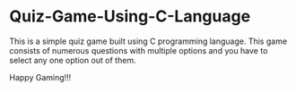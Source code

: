# Quiz-Game-Using-C-Language
This is a simple quiz game built using C programming language. This game consists of numerous questions with multiple options and you have to select any one option out of them.

Happy Gaming!!!
